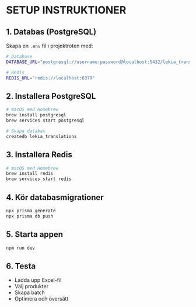 # SETUP INSTRUKTIONER

## 1. Databas (PostgreSQL)

Skapa en `.env` fil i projektroten med:

```bash
# Database
DATABASE_URL="postgresql://username:password@localhost:5432/lekia_translations"

# Redis
REDIS_URL="redis://localhost:6379"
```

## 2. Installera PostgreSQL

```bash
# macOS med Homebrew
brew install postgresql
brew services start postgresql

# Skapa databas
createdb lekia_translations
```

## 3. Installera Redis

```bash
# macOS med Homebrew
brew install redis
brew services start redis
```

## 4. Kör databasmigrationer

```bash
npx prisma generate
npx prisma db push
```

## 5. Starta appen

```bash
npm run dev
```

## 6. Testa

- Ladda upp Excel-fil
- Välj produkter
- Skapa batch
- Optimera och översätt

